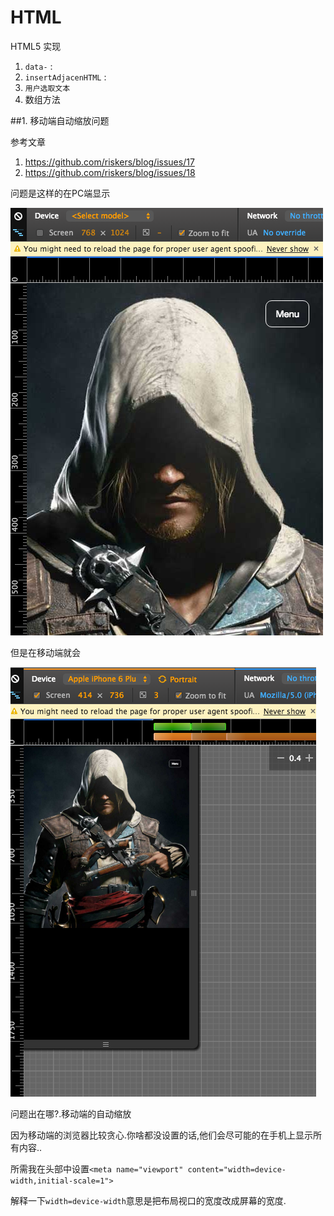 # HTML

HTML5 实现

1. `data-` : 
2. `insertAdjacenHTML` : 
3. `用户选取文本`
4. 数组方法


##1. 移动端自动缩放问题

参考文章

1. <https://github.com/riskers/blog/issues/17>
2. <https://github.com/riskers/blog/issues/18>

问题是这样的在PC端显示

![PC端显示](QQ20160125-1.png)

但是在移动端就会

![移动端显示](QQ20160125-2.png)

问题出在哪?.移动端的自动缩放

因为移动端的浏览器比较贪心.你啥都没设置的话,他们会尽可能的在手机上显示所有内容..

所需我在头部中设置`<meta name="viewport" content="width=device-width,initial-scale=1">`

解释一下`width=device-width`意思是把布局视口的宽度改成屏幕的宽度.

